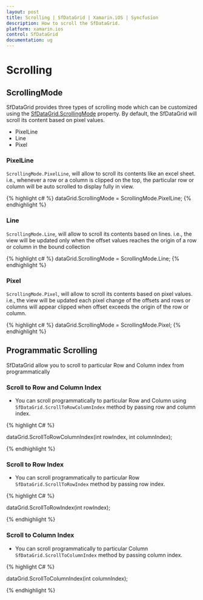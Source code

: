 ```yaml
---
layout: post
title: Scrolling | SfDataGrid | Xamarin.iOS | Syncfusion
description: How to scroll the SfDataGrid.
platform: xamarin.ios
control: SfDataGrid
documentation: ug
---
```


# Scrolling 

## ScrollingMode

SfDataGrid provides three types of scrolling mode which can be customized using the [SfDataGrid.ScrollingMode](http://help.syncfusion.com/cr/cref_files/xamarin/sfdatagrid/Syncfusion.SfDataGrid.XForms~Syncfusion.SfDataGrid.XForms.SfDataGrid~ScrollingMode.html) property. By default, the SfDataGrid will scroll its content based on pixel values.

* PixelLine
* Line
* Pixel

### PixelLine

`ScrollingMode.PixelLine`, will allow to scroll its contents like an excel sheet. i.e., whenever a row or a column is clipped on the top, the particular row or column will be auto scrolled to display fully in view.

{% highlight c# %}
dataGrid.ScrollingMode = ScrollingMode.PixelLine; 
{% endhighlight %}

### Line

`ScrollingMode.Line`, will allow to scroll its contents based on lines. i.e., the view will be updated only when the offset values reaches the origin of a row or column in the bound collection

{% highlight c# %}
dataGrid.ScrollingMode = ScrollingMode.Line; 
{% endhighlight %}

### Pixel

`ScrollingMode.Pixel`, will allow to scroll its contents based on pixel values. i.e., the view will be updated each pixel change of the offsets and rows or columns will appear clipped when offset exceeds the origin of the row or column.

{% highlight c# %}
dataGrid.ScrollingMode = ScrollingMode.Pixel; 
{% endhighlight %}

## Programmatic Scrolling

SfDataGrid allow you to scroll to particular Row and Column index from programmatically

### Scroll to Row and Column Index

* You can scroll programmatically to particular Row and Column using `SfDataGrid.ScrollToRowColumnIndex` method by passing row and column index.

{% highlight C# %}

dataGrid.ScrollToRowColumnIndex(int rowIndex, int columnIndex);

{% endhighlight %}

### Scroll to Row Index

* You can scroll programmatically to particular Row `SfDataGrid.ScrollToRowIndex` method by passing row index.

{% highlight C# %}

dataGrid.ScrollToRowIndex(int rowIndex);

{% endhighlight %}

### Scroll to Column Index

* You can scroll programmatically to particular Column `SfDataGrid.ScrollToColumnIndex` method by passing column index.

{% highlight C# %}

dataGrid.ScrollToColumnIndex(int columnIndex);

{% endhighlight %}